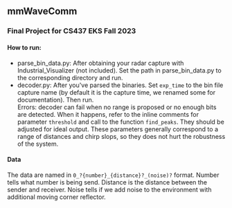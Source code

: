 ## mmWaveComm
### Final Project for CS437 EKS Fall 2023

#### How to run:
* parse_bin_data.py: After obtaining your radar capture with Industrial_Visualizer (not included). Set the path in parse_bin_data.py to the corresponding directory and run.
* decoder.py: After you've parsed the binaries. Set `exp_time` to the bin file capture name (by default it is the capture time, we renamed some for documentation). Then run.   
Errors: decoder can fail when no range is proposed or no enough bits are detected. When it happens, refer to the inline comments for parameter `threshold` and call to the function `find_peaks`. They should be adjusted for ideal output. These parameters generally correspond to a range of distances and chirp slops, so they does not hurt the robustness of the system. 


#### Data
The data are named in `0_?{number}_{distance}?_(noise)?` format. Number tells what number is being send. Distance is the distance between the sender and receiver. Noise tells if we add noise to the environment with additional moving corner reflector.